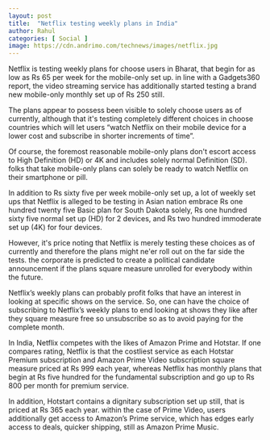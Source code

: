```yaml
---
layout: post
title:  "Netflix testing weekly plans in India"
author: Rahul
categories: [ Social ]
image: https://cdn.andrimo.com/technews/images/netflix.jpg
---
```

Netflix is testing weekly plans for choose users in Bharat, that begin for as low as Rs 65 per week for the mobile-only set up. in line with a Gadgets360 report, the video streaming service has additionally started testing a brand new mobile-only monthly set up of Rs 250 still.

The plans appear to possess been visible to solely choose users as of currently, although that it's testing completely different choices in choose countries which will let users “watch Netflix on their mobile device for a lower cost and subscribe in shorter increments of time”.

Of course, the foremost reasonable mobile-only plans don't escort access to High Definition (HD) or 4K and includes solely normal Definition (SD). folks that take mobile-only plans can solely be ready to watch Netflix on their smartphone or pill.

In addition to Rs sixty five per week mobile-only set up, a lot of weekly set ups that Netflix is alleged to be testing in Asian nation embrace Rs one hundred twenty five Basic plan for South Dakota solely, Rs one hundred sixty five normal set up (HD) for 2 devices, and Rs two hundred immoderate set up (4K) for four devices.

However, it's price noting that Netflix is merely testing these choices as of currently and therefore the plans might ne'er roll out on the far side the tests. the corporate is predicted to create a political candidate announcement if the plans square measure unrolled for everybody within the future.

Netflix’s weekly plans can probably profit folks that have an interest in looking at specific shows on the service. So, one can have the choice of subscribing to Netflix’s weekly plans to end looking at shows they like after they square measure free so unsubscribe so as to avoid paying for the complete month.

In India, Netflix competes with the likes of Amazon Prime and Hotstar. If one compares rating, Netflix is that the costliest service as each Hotstar Premium subscription and Amazon Prime Video subscription square measure priced at Rs 999 each year, whereas Netflix has monthly plans that begin at Rs five hundred for the fundamental subscription and go up to Rs 800 per month for premium service.

In addition, Hotstart contains a dignitary subscription set up still, that is priced at Rs 365 each year. within the case of Prime Video, users additionally get access to Amazon’s Prime service, which has edges early access to deals, quicker shipping, still as Amazon Prime Music.
